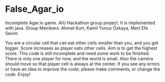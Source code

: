 # False_Agar_io
Incomplete Agar.io game. AIU Hackathon group project. It is implemented with java. 
Group Members: Ahmet Kurt, Kamil Yunus Özkaya, Mert Efe Sevim 

You are a circular cell that can eat other cells smaller than you, and you get bigger. Score increases as player eats other cells. Aim is to get the highest score. This code is still incomplete and need some work to be finished. There is only one player for now, and the world is small. Also the camera should move so that player cell is always at the center. If you see any errors or have an idea to improve the code; please make comments, or change the code. Enjoy!
